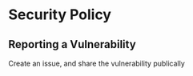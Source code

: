 # Security Policy

## Reporting a Vulnerability
Create an issue, and share the vulnerability publically
